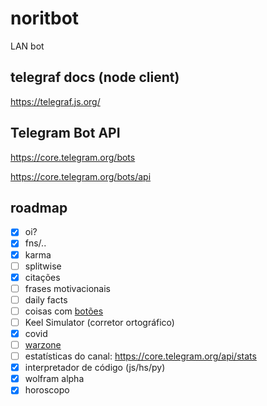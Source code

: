 # noritbot

LAN bot

## telegraf docs (node client)

https://telegraf.js.org/

## Telegram Bot API

https://core.telegram.org/bots

https://core.telegram.org/bots/api

## roadmap

- [x] oi?
- [x] fns/..
- [x] karma
- [ ] splitwise
- [x] citações
- [ ] frases motivacionais 
- [ ] daily facts
- [ ] coisas com [botões](https://stackoverflow.com/questions/57330756/telegraf-unable-to-use-markdown-style-in-reply-with-inlinebuttons)
- [ ] Keel Simulator (corretor ortográfico)
- [x] covid
- [ ] [warzone](https://develop.battle.net/)
- [ ] estatísticas do canal: https://core.telegram.org/api/stats
- [x] interpretador de código (js/hs/py)
- [x] wolfram alpha
- [x] horoscopo
